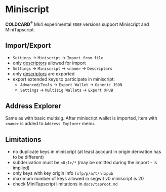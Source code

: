 # Miniscript

**COLDCARD<sup>&reg;</sup>** Mk4 experimental `EDGE` versions
support Miniscript and MiniTapscript.

## Import/Export

* `Settings` -> `Miniscript` -> `Import from file`
* only [descriptors](https://github.com/bitcoin/bips/blob/master/bip-0380.mediawiki) allowed for import
* `Settings` -> `Miniscript` -> `<name>` -> `Descriptors`
* only [descriptors](https://github.com/bitcoin/bips/blob/master/bip-0380.mediawiki) are exported
* export extended keys to participate in miniscript:
    * `Advanced/Tools` -> `Export Wallet` -> `Generic JSON`
    * `Settings` -> `Multisig Wallets` -> `Export XPUB`

## Address Explorer

Same as with basic multisig. After miniscript wallet is imported, 
item with `<name>` is added to `Address Explorer` menu.


## Limitations
* no duplicate keys in miniscript (at least account in origin derivation has to be different)
* subderivation must be `<0;1>/*` (may be omitted during the import - is implied)
* only keys with key origin info `[xfp/p/a/t/h]xpub`
* maximum number of keys allowed in segwit v0 miniscript is 20
* check MiniTapscript limitations in `docs/taproot.md`

